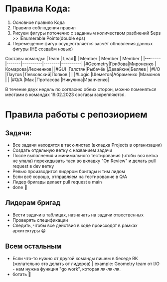 # Правила Кода:
1. Основное правило Кода
2. Правило соблюдения правил
3. Рисуем фигуры поточечно с заданным количеством разбиений $eps >> IEnumerable Points(double eps)
4. Перемещение фигур осуществляется засчёт обновления данных фигуры (НЕ создаём новые)

Составы команды:
|Team    | Lead:crown:  | Member   | Member | Member   |
|--------|-------|----------|--------|----------|
|#Geometry|Грибова|Мироненко |Комарова|Леоненков|
|#GUI     |Галстян|Рыбачёк   |Девайкин|Беляев   |
|#I/O     |Паутов |Левковский|Попков  |         |
|#Logic   |Шеметов|Абраменко |Мамонов |         |
|#Q/A     |Мак    |Протасова |Никулина|Иванченко|

В течение двух недель по согласию обеих сторон, можно поменяться местами в командах 19.02.2023 составы закрепляются.


# Правила работы с репозиорием

## Задачи:
+ Все задачи находятся в таск-листах (вкладка Projects в организации)
+ Создать отдельную ветку с названием задачи
+ После выполнения и минимального тестирования (чтобы вся ветка не упала) перекидывать таск во вкладку "On Review" и делать pull request в dev ветку
+ Ревью производится лидером бригады и тим лидом
+ Если всё хорошо, отправляем на тестирование в Q/A
+ Лидер бригады делает pull request в main
+ done :star_struck:

## Лидерам бригад
+ Вести задачи в таблицах, назначать на задачи отвественных
+ Проверять спецификации
+ Следить, чтобы все действия в коде происходят в рамках архитектуры :grin:

## Всем остальным
+ Если что-то нужно от другой команды пишем в беседе ВК (желательно это делать от лидеров) | example: Geometry team от I/O - нам нужна функция "go work", которая ля-ля-ля.
+ ботать :smiling_face_with_tear:
